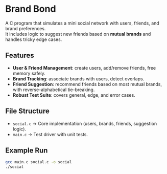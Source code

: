 # Brand Bond

A C program that simulates a mini social network with users, friends, and brand preferences.  
It includes logic to suggest new friends based on **mutual brands** and handles tricky edge cases.

## Features
- **User & Friend Management**: create users, add/remove friends, free memory safely.  
- **Brand Tracking**: associate brands with users, detect overlaps.  
- **Friend Suggestion**: recommend friends based on most mutual brands, with reverse-alphabetical tie-breaking.  
- **Robust Test Suite**: covers general, edge, and error cases.  

## File Structure
- `social.c` → Core implementation (users, brands, friends, suggestion logic).  
- `main.c` → Test driver with unit tests.  

## Example Run
```bash
gcc main.c social.c -o social
./social
